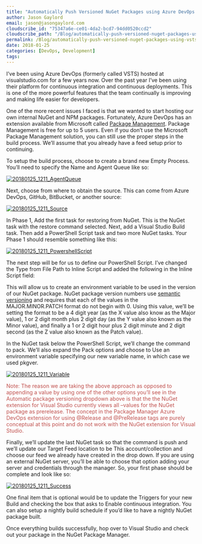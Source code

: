 ```yaml
---
title: "Automatically Push Versioned NuGet Packages using Azure DevOps Build Process"
author: Jason Gaylord
email: jason@jasongaylord.com
cloudscribe_id: "75347a6e-ce01-4da2-bcd7-94dd0520ccd2"
cloudscribe_path: "/Blog/automatically-push-versioned-nuget-packages-using-vsts-build-process"
permalink: /Blog/automatically-push-versioned-nuget-packages-using-vsts-build-process
date: 2018-01-25
categories: [DevOps, Development]
tags: 
---
```


I’ve been using Azure DevOps (formerly called VSTS) hosted at visualstudio.com for a few years now. Over the past year I’ve been using their platform for continuous integration and continuous deployments. This is one of the more powerful features that the team continually is improving and making life easier for developers.

One of the more recent issues I faced is that we wanted to start hosting our own internal NuGet and NPM packages. Fortunately, Azure DevOps has an extension available from Microsoft called [Package Management](http://jasong.us/2DKfc04). Package Management is free for up to 5 users. Even if you don’t use the Microsoft Package Management solution, you can still use the proper steps in the build process. We’ll assume that you already have a feed setup prior to continuing.

To setup the build process, choose to create a brand new Empty Process. You’ll need to specify the Name and Agent Queue like so:

[![20180125_1211_AgentQueue](/media/images/20180125_1211_agentqueue-wlw.png "20180125_1211_AgentQueue")](/media/images/20180125_1211_agentqueue.png)

Next, choose from where to obtain the source. This can come from Azure DevOps, GitHub, BitBucket, or another source:

[![20180125_1211_Source](/media/images/20180125_1211_source-wlw.png "20180125_1211_Source")](/media/images/20180125_1211_source.png)

In Phase 1, Add the first task for restoring from NuGet. This is the NuGet task with the restore command selected. Next, add a Visual Studio Build task. Then add a PowerShell Script task and two more NuGet tasks. Your Phase 1 should resemble something like this:

[![20180125_1211_PowershellScript](/media/images/20180125_1211_powershellscript-wlw.png "20180125_1211_PowershellScript")](/media/images/20180125_1211_powershellscript.png)

The next step will be for us to define our PowerShell Script. I’ve changed the Type from File Path to Inline Script and added the following in the Inline Script field:

This will allow us to create an environment variable to be used in the version of our NuGet package. NuGet package version numbers use [semantic versioning](http://jasong.us/2EaVBDW) and requires that each of the values in the MAJOR.MINOR.PATCH format do not begin with 0. Using this value, we’ll be setting the format to be a 4 digit year (as the X value also know as the Major value), 1 or 2 digit month plus 2 digit day (as the Y value also known as the Minor value), and finally a 1 or 2 digit hour plus 2 digit minute and 2 digit second (as the Z value also known as the Patch value).

In the NuGet task below the PowerShell Script, we’ll change the command to pack. We’ll also expand the Pack options and choose to Use an environment variable specifying our new variable name, in which case we used pkgver.

[![20180125_1211_Variable](/media/images/20180125_1211_variable-wlw.png "20180125_1211_Variable")](/media/images/20180125_1211_variable.png)

<font color="#c0504d">Note: The reason we are taking the above approach as opposed to appending a value by using one of the other options you’ll see in the Automatic package versioning dropdown above is that the the NuGet extension for Visual Studio currently views all –values for the NuGet package as prerelease. The concept in the Package Manager Azure DevOps extension for using @Release and @PreRelease tags are purely conceptual at this point and do not work with the NuGet extension for Visual Studio.</font>

Finally, we’ll update the last NuGet task so that the command is push and we’ll update our Target Feed location to be This account/collection and choose our feed we already have created in the drop down. If you are using an external NuGet server, you’ll be able to choose that option adding your server and credentials through the manager. So, your first phase should be complete and look like so:

[![20180125_1211_Success](/media/images/20180125_1211_success-wlw.png "20180125_1211_Success")](/media/images/20180125_1211_success.png)

One final item that is optional would be to update the Triggers for your new Build and checking the box that asks to Enable continuous integration. You can also setup a nightly build schedule if you’d like to have a nightly NuGet package built.

Once everything builds successfully, hop over to Visual Studio and check out your package in the NuGet Package Manager.
